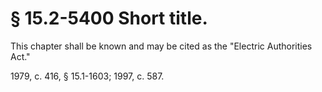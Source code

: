 # § 15.2-5400 Short title.

<p>This chapter shall be known and may be cited as the "Electric Authorities Act."</p><p>1979, c. 416, § 15.1-1603; 1997, c. 587.</p>